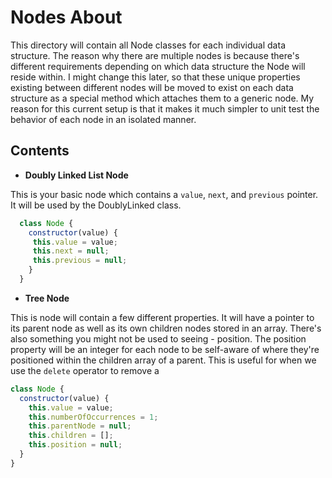 # Nodes About

  This directory will contain all Node classes for each individual data structure. The reason why there are multiple nodes is because there's different requirements depending on which data structure the Node will reside within. I might change this later, so that these unique properties existing between different nodes will be moved to exist on each data structure as a special method which attaches them to a generic node. My reason for this current setup is that it makes it much simpler to unit test the behavior of each node in an isolated manner.

## Contents

* **Doubly Linked List Node**

This is your basic node which contains a `value`, `next`, and `previous` pointer. It will be used by the DoublyLinked class.
  
```JavaScript
  class Node {
    constructor(value) {
     this.value = value;
     this.next = null;
     this.previous = null;
    }
  }
```
* **Tree Node**

This is node will contain a few different properties. It will have a pointer to its parent node as well as its own children nodes stored in an array. There's also something you might not be used to seeing - position. The position property will be an integer for each node to be self-aware of where they're positioned within the children array of a parent. This is useful for when we use the `delete` operator to remove a
```JavaScript
class Node {
  constructor(value) {
    this.value = value;
    this.numberOfOccurrences = 1;
    this.parentNode = null;
    this.children = [];
    this.position = null;
  }
}
```